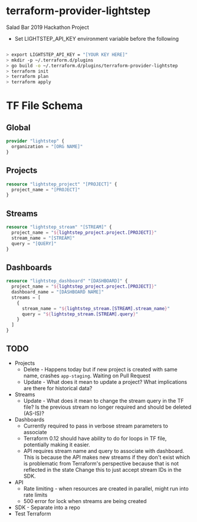 # terraform-provider-lightstep
Salad Bar 2019 Hackathon Project

* Set LIGHTSTEP_API_KEY environment variable before the following

```bash

> export LIGHTSTEP_API_KEY = "[YOUR KEY HERE]"
> mkdir -p ~/.terraform.d/plugins
> go build -o ~/.terraform.d/plugins/terraform-provider-lightstep
> terraform init
> terraform plan
> terraform apply
```

# TF File Schema

## Global

```terraform
provider "lightstep" {
  organization = "[ORG NAME]"
}
```

## Projects


```terraform
resource "lightstep_project" "[PROJECT]" {
  project_name = "[PROJECT]"
}
```

## Streams

```terraform
resource "lightstep_stream" "[STREAM]" {
  project_name = "${lightstep_project.project.[PROJECT]}"
  stream_name = "[STREAM]"
  query = "[QUERY]"
}
```

## Dashboards

```terraform
resource "lightstep_dashboard" "[DASHBOARD]" {
  project_name = "${lightstep_project.project.[PROJECT]}"
  dashboard_name = "[DASHBOARD NAME]"
  streams = [
    {
      stream_name = "${lightstep_stream.[STREAM].stream_name}"
      query = "${lightstep_stream.[STREAM].query}"
    }
  ]
}

```


## TODO

* Projects
  * Delete - Happens today but if new project is created with same name, crashes `app-staging`. Waiting on Pull Request
  * Update - What does it mean to update a project? What implications are there for historical data? 
* Streams 
  * Update - What does it mean to change the stream query in the TF file? Is the previous stream no longer required and should be deleted (AS-IS)?
* Dashboards
  * Currently required to pass in verbose stream parameters to associate
  * Terraform 0.12 should have ability to do for loops in TF file, potentially making it easier. 
  * API requires stream name and query to associate with dashboard. This is because the API makes new streams if they don't exist which is problematic from Terraform's perspective because that is not reflected in the state  Change this to just accept stream IDs in the SDK.
* API
  * Rate limiting - when resources are created in parallel, might run into rate limits
  * 500 error for lock when streams are being created
* SDK - Separate into a repo
* Test Terraform


